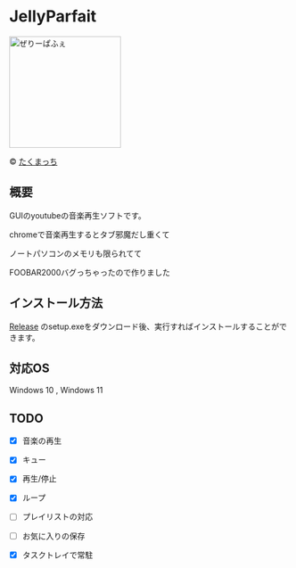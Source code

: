# JellyParfait 

<img src="https://github.com/yurisi0212/JellyParfait/blob/master/JellyParfait/Resources/JellyParfait_alpha.png" width="200" alt="ぜりーぱふぇ"> 

© [たくまっち](https://twitter.com/xtakumatutix) 

## 概要 

GUIのyoutubeの音楽再生ソフトです。 

chromeで音楽再生するとタブ邪魔だし重くて 

ノートパソコンのメモリも限られてて 

FOOBAR2000バグっちゃったので作りました
 
## インストール方法  

[Release](https://github.com/yurisi0212/JellyParfait/releases) のsetup.exeをダウンロード後、実行すればインストールすることができます。 

## 対応OS 

Windows 10 , Windows 11 

## TODO 

- [x] 音楽の再生
- [x] キュー
- [x] 再生/停止
- [x] ループ
- [ ] プレイリストの対応
- [ ] お気に入りの保存
- [x] タスクトレイで常駐


